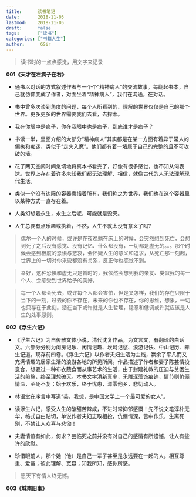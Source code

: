 ```yaml
---
title:      读书笔记
date:       2018-11-05
lastmod:    2018-11-05
draft:      false
tags:       ["读书"]
categories: ["书籍人生"]
author:      GSir
---
```


> 读书时的一点点感觉，用文字来记录

<!--more-->

**001《天才在左疯子在右》**

- 通书以对话的方式叙述作者与一个个“精神病人”的交流故事。每翻起书本，自己就仿佛变成了作者，对面坐着“精神病人”，我们在沟通，在对话。

- 书中曾多次谈到角度的问题，每个人所看到的、理解的世界仅仅是自己的那个世界。更多更多的世界需要我们去看，去探索。

- 我在你眼中是疯子，你在我眼中也是疯子，到底谁才是疯子？

- 书读一半，里面介绍的大部分“精神病人”其实都是在某一方面有着异于常人的偏执和痴迷，类似于“走火入魔”。他们都有着一堵属于自己的完整的且不可攻破的墙。

- 花了两天空闲时间急切地将真本书看完了，好像有很多感觉，也不知从何表达。世界上存在着许多未知我们都无法理解、相信，就像古代的人无法理解现代生活。

- 类似一个没有边际的容器囊括着所有，我们称之为世界，我们也在这个容器里以某种方式一直存在着。

- 人类幻想着永生，永生之后呢，可能就是毁灭。

- 人生总要有点乐趣或执着，不然，人生不就太没有意义了吗?

> 偶尔一个人的时候，或许是在夜晚躺在床上的时候，会突然想到死亡，会想到死了之后没有感觉、没有记忆、什么都没有，一切都是虚无的。。。那个时候会感到极度的恐惧与悲哀，会怀疑人生的意义和追求，从死亡那一刻起，世界上的一切对你来说都没有关系，反正你也感觉不到。

> 幸好，这种恐惧和虚无只是暂时的，我依然会想到我的亲友、类似我的每一个人、会感受到世界给予的美好。

> 每一个人都会死去，或许每个人都会害怕，但是又怎样，我们的存在只限于当下的一刻，过去的你不存在，未来的你也不存在，你的思维，想象，一切也只存在于此刻。活在当下或许就是人生哲理，隐忍和低调或许就应该是人生的处事原则。

**002《浮生六记》**

- 《浮生六记》为自传散文体小说，清代沈复作品，为文言文，有翻译的白话文。六部分分别为闺房记乐、闲情记趣、坎坷记愁、浪游记快、中山记历、养生记道。现存前四卷。《浮生六记》以作者夫妇生活为主线，赢余了平凡而又充满情趣的居家生活的浪游各地的所见所闻。作品描述了作者和妻子陈芸情投意合，想要过一种布衣蔬食而从事艺术的生活，由于封建礼教的压迫与贫困生活的煎熬，终至理想破灭。本书文字清新真率，无雕琢藻饰痕迹，情节则伉俪情深，至死不复；始于欢乐，终于忧患，漂零他乡，悲切动人。

- 林语堂在序言中写道“芸，我想，是中国文学上一个最可爱的女人”。

- 读浮生六记，感受人生的酸甜苦辣咸，不进时常抑郁感慨！先不说文笔淳朴无华，格式自由贴切，单说作者夫妇志取相投，伉俪情深，苦中作乐，生离死别，不禁让人欢喜与悲恸！

- 夫妻情谊有如此，何求？芸临死之前并没有对自己的感情有所遗憾，让人有些许的欣慰。

- 珍惜眼前人，那个她（他）是自己一辈子甚至是永远要在一起的人。相互尊重、爱戴；彼此理解、宽容；知我所知，感你所感。

> 愿天下有情人终无憾。


**003《城南旧事》**